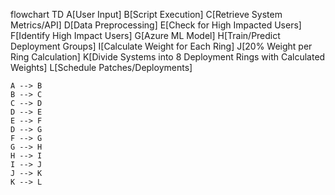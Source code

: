flowchart TD
    A[User Input]
    B[Script Execution]
    C[Retrieve System Metrics/API]
    D[Data Preprocessing]
    E[Check for High Impacted Users]
    F[Identify High Impact Users]
    G[Azure ML Model]
    H[Train/Predict Deployment Groups]
    I[Calculate Weight for Each Ring]
    J[20% Weight per Ring Calculation]
    K[Divide Systems into 8 Deployment Rings with Calculated Weights]
    L[Schedule Patches/Deployments]

    A --> B
    B --> C
    C --> D
    D --> E
    E --> F
    D --> G
    F --> G
    G --> H
    H --> I
    I --> J
    J --> K
    K --> L
